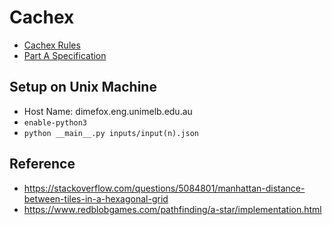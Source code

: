 # Cachex

* [Cachex Rules](spec/cachex_rule.pdf)
* [Part A Specification](spec/spec_a.pdf)

## Setup on Unix Machine
* Host Name: dimefox.eng.unimelb.edu.au
* <code>enable-python3</code>
* <code>python \_\_main\_\_.py inputs/input(n).json</code>

## Reference
* https://stackoverflow.com/questions/5084801/manhattan-distance-between-tiles-in-a-hexagonal-grid
* https://www.redblobgames.com/pathfinding/a-star/implementation.html
